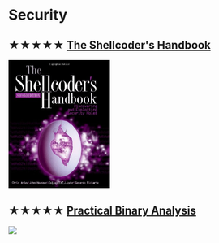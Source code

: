 # Security

## ★★★★★ [The Shellcoder's Handbook](resources/9780470080238.md)
[<img src="covers/9780470080238.jpg" width="200"/>](resources/9780470080238.md)

## ★★★★★ [Practical Binary Analysis](resources/9781593279127.md)
[<img src="covers/9781593279127.jpg" width="200"/>](resources/9781593279127.md)

